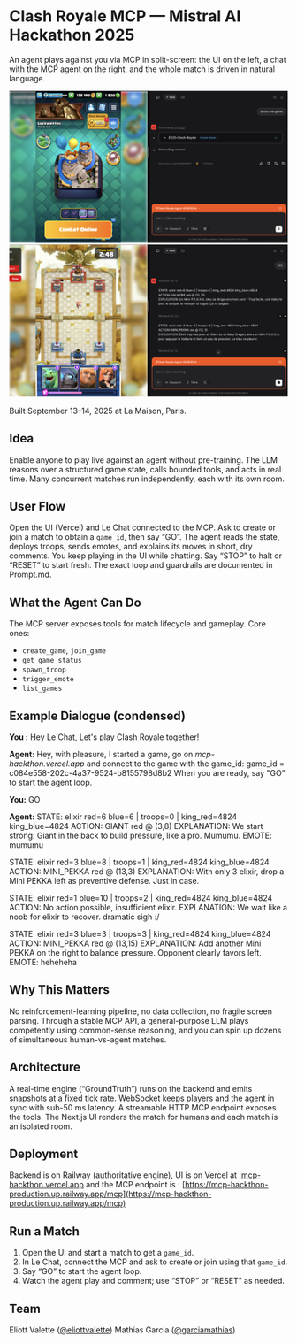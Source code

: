 # Clash Royale MCP — Mistral AI Hackathon 2025

An agent plays against you via MCP in split-screen: the UI on the left, a chat with the MCP agent on the right, and the whole match is driven in natural language.

![Game Arena](imgs/Screenshot%202025-09-14%20at%2012.06.22.png)
![Main Menu](imgs/Screenshot%202025-09-14%20at%2012.06.44.png)

Built September 13–14, 2025 at La Maison, Paris.

## Idea

Enable anyone to play live against an agent without pre-training. The LLM reasons over a structured game state, calls bounded tools, and acts in real time. Many concurrent matches run independently, each with its own room.

## User Flow

Open the UI (Vercel) and Le Chat connected to the MCP. Ask to create or join a match to obtain a `game_id`, then say “GO”. The agent reads the state, deploys troops, sends emotes, and explains its moves in short, dry comments. You keep playing in the UI while chatting. Say “STOP” to halt or “RESET” to start fresh. The exact loop and guardrails are documented in Prompt.md.

## What the Agent Can Do

The MCP server exposes tools for match lifecycle and gameplay. Core ones:

* `create_game`, `join_game`
* `get_game_status`
* `spawn_troop`
* `trigger_emote`
* `list_games`

## Example Dialogue (condensed)

**You :**
Hey Le Chat, Let's play Clash Royale together!


**Agent:**
Hey, with pleasure, I started a game, go on *mcp-hackthon.vercel.app* and connect to the game with the game_id:
game_id = c084e558-202c-4a37-9524-b8155798d8b2
When you are ready, say "GO" to start the agent loop.

**You:**
GO

**Agent:**
STATE: elixir red=6 blue=6 | troops=0 | king_red=4824 king_blue=4824
ACTION: GIANT red @ (3,8)
EXPLANATION: We start strong: Giant in the back to build pressure, like a pro. Mumumu.
EMOTE: mumumu

STATE: elixir red=3 blue=8 | troops=1 | king_red=4824 king_blue=4824
ACTION: MINI_PEKKA red @ (13,3)
EXPLANATION: With only 3 elixir, drop a Mini PEKKA left as preventive defense. Just in case.

STATE: elixir red=1 blue=10 | troops=2 | king_red=4824 king_blue=4824
ACTION: No action possible, insufficient elixir.
EXPLANATION: We wait like a noob for elixir to recover. dramatic sigh :/

STATE: elixir red=3 blue=3 | troops=3 | king_red=4824 king_blue=4824
ACTION: MINI_PEKKA red @ (13,15)
EXPLANATION: Add another Mini PEKKA on the right to balance pressure. Opponent clearly favors left.
EMOTE: heheheha

## Why This Matters

No reinforcement-learning pipeline, no data collection, no fragile screen parsing. Through a stable MCP API, a general-purpose LLM plays competently using common-sense reasoning, and you can spin up dozens of simultaneous human-vs-agent matches.

## Architecture

A real-time engine (“GroundTruth”) runs on the backend and emits snapshots at a fixed tick rate. WebSocket keeps players and the agent in sync with sub-50 ms latency. A streamable HTTP MCP endpoint exposes the tools. The Next.js UI renders the match for humans and each match is an isolated room.

## Deployment

Backend is on Railway (authoritative engine), UI is on Vercel at :[mcp-hackthon.vercel.app](https://mcp-hackthon.vercel.app) and the MCP endpoint is : [https://mcp-hackthon-production.up.railway.app/mcp](https://mcp-hackthon-production.up.railway.app/mcp)

## Run a Match

1. Open the UI and start a match to get a `game_id`.
2. In Le Chat, connect the MCP and ask to create or join using that `game_id`.
3. Say “GO” to start the agent loop.
4. Watch the agent play and comment; use “STOP” or “RESET” as needed.

## Team

Eliott Valette ([@eliottvalette](https://github.com/eliottvalette))
Mathias Garcia ([@garciamathias](https://github.com/garciamathias))